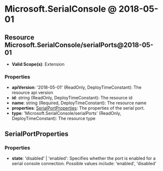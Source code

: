 # Microsoft.SerialConsole @ 2018-05-01

## Resource Microsoft.SerialConsole/serialPorts@2018-05-01
* **Valid Scope(s)**: Extension
### Properties
* **apiVersion**: '2018-05-01' (ReadOnly, DeployTimeConstant): The resource api version
* **id**: string (ReadOnly, DeployTimeConstant): The resource id
* **name**: string (Required, DeployTimeConstant): The resource name
* **properties**: [SerialPortProperties](#serialportproperties): The properties of the serial port.
* **type**: 'Microsoft.SerialConsole/serialPorts' (ReadOnly, DeployTimeConstant): The resource type

## SerialPortProperties
### Properties
* **state**: 'disabled' | 'enabled': Specifies whether the port is enabled for a serial console connection. Possible values include: 'enabled', 'disabled'

